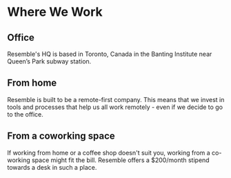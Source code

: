 # Where We Work

## Office

Resemble's HQ is based in Toronto, Canada in the Banting Institute near Queen’s Park subway station.

## From home

Resemble is built to be a remote-first company. This means that we invest in tools and processes that help us all work remotely - even if we decide to go to the office. 

## From a coworking space

If working from home or a coffee shop doesn't suit you, working from a co-working space might fit the bill. Resemble offers a $200/month stipend towards a desk in such a place.
